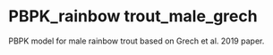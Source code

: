 # PBPK_rainbow trout_male_grech
PBPK model for male rainbow trout based on Grech et al. 2019 paper.
